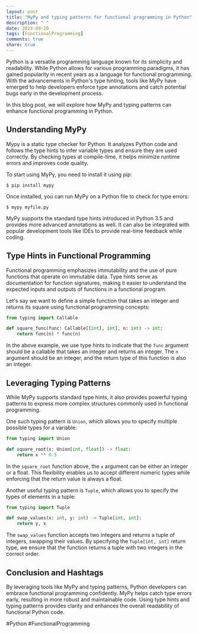 ```yaml
---
layout: post
title: "MyPy and typing patterns for functional programming in Python"
description: " "
date: 2023-09-20
tags: [FunctionalProgramming]
comments: true
share: true
---
```


Python is a versatile programming language known for its simplicity and readability. While Python allows for various programming paradigms, it has gained popularity in recent years as a language for functional programming. With the advancements in Python's type hinting, tools like MyPy have emerged to help developers enforce type annotations and catch potential bugs early in the development process.

In this blog post, we will explore how MyPy and typing patterns can enhance functional programming in Python.

## Understanding MyPy

Mypy is a static type checker for Python. It analyzes Python code and follows the type hints to infer variable types and ensure they are used correctly. By checking types at compile-time, it helps minimize runtime errors and improves code quality.

To start using MyPy, you need to install it using pip:

```
$ pip install mypy
```

Once installed, you can run MyPy on a Python file to check for type errors:

```
$ mypy myfile.py
```

MyPy supports the standard type hints introduced in Python 3.5 and provides more advanced annotations as well. It can also be integrated with popular development tools like IDEs to provide real-time feedback while coding.

## Type Hints in Functional Programming

Functional programming emphasizes immutability and the use of pure functions that operate on immutable data. Type hints serve as documentation for function signatures, making it easier to understand the expected inputs and outputs of functions in a functional program.

Let's say we want to define a simple function that takes an integer and returns its square using functional programming concepts:

```python
from typing import Callable

def square_func(func: Callable[[int], int], n: int) -> int:
    return func(n) * func(n)
```

In the above example, we use type hints to indicate that the `func` argument should be a callable that takes an integer and returns an integer. The `n` argument should be an integer, and the return type of this function is also an integer.

## Leveraging Typing Patterns

While MyPy supports standard type hints, it also provides powerful typing patterns to express more complex structures commonly used in functional programming.

One such typing pattern is `Union`, which allows you to specify multiple possible types for a variable:

```python
from typing import Union

def square_root(x: Union[int, float]) -> float:
    return x ** 0.5
```

In the `square_root` function above, the `x` argument can be either an integer or a float. This flexibility enables us to accept different numeric types while enforcing that the return value is always a float.

Another useful typing pattern is `Tuple`, which allows you to specify the types of elements in a tuple:

```python
from typing import Tuple

def swap_values(x: int, y: int) -> Tuple[int, int]:
    return y, x
```

The `swap_values` function accepts two integers and returns a tuple of integers, swapping their values. By specifying the `Tuple[int, int]` return type, we ensure that the function returns a tuple with two integers in the correct order.

## Conclusion and Hashtags

By leveraging tools like MyPy and typing patterns, Python developers can embrace functional programming confidently. MyPy helps catch type errors early, resulting in more robust and maintainable code. Using type hints and typing patterns provides clarity and enhances the overall readability of functional Python code.

#Python #FunctionalProgramming